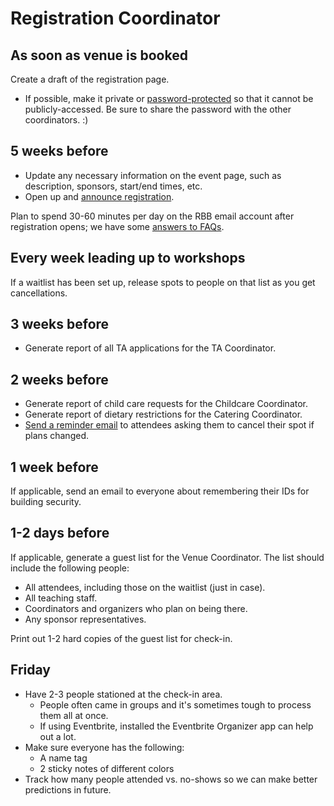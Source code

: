 # Registration Coordinator

## As soon as venue is booked

Create a draft of the registration page.
  - If possible, make it private or [password-protected][protected Eventbrite]
  so that it cannot be publicly-accessed. Be sure to share the password with
  the other coordinators. :)

[protected Eventbrite]: eventbrite.md#making-the-event-private

## 5 weeks before

* Update any necessary information on the event page, such as description,
sponsors, start/end times, etc.
* Open up and [announce registration](announcing-registration.md).

Plan to spend 30-60 minutes per day on the RBB email account after registration
opens; we have some [answers to FAQs](faqs.md).

## Every week leading up to workshops

If a waitlist has been set up, release spots to people on that list as you get cancellations.

## 3 weeks before

* Generate report of all TA applications for the TA Coordinator.

## 2 weeks before

* Generate report of child care requests for the Childcare Coordinator.
* Generate report of dietary restrictions for the Catering Coordinator.
* [Send a reminder email][reminder] to attendees asking them to cancel their spot if plans changed.

[reminder]: sample-emails.md#attendee-reminder-email

## 1 week before

If applicable, send an email to everyone about remembering their IDs for
building security.

## 1-2 days before

If applicable, generate a guest list for the Venue Coordinator. The list should
include the following people:

* All attendees, including those on the waitlist (just in case).
* All teaching staff.
* Coordinators and organizers who plan on being there.
* Any sponsor representatives.

Print out 1-2 hard copies of the guest list for check-in.

## Friday

* Have 2-3 people stationed at the check-in area.
  - People often came in groups and it's sometimes tough to process them all at once.
  - If using Eventbrite, installed the Eventbrite Organizer app can help out a lot.
* Make sure everyone has the following:
  - A name tag
  - 2 sticky notes of different colors
* Track how many people attended vs. no-shows so we can make better predictions in future.
